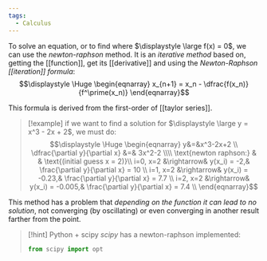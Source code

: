 ```yaml
---
tags:
  - Calculus
---
```

To solve an equation, or to find where $\displaystyle \large f(x) = 0$, we can use the *newton-raphson* method. It is an *iterative method* based on, getting the [[function]], get its [[derivative]] and using the *Newton-Raphson [[iteration]] formula*:
$$\displaystyle \Huge \begin{eqnarray} 
x_{n+1} = x_n - \dfrac{f(x_n)}{f^\prime(x_n)}
\end{eqnarray}$$

This formula is derived from the first-order of [[taylor series]].

>[!example]
>if we want to find a solution for $\displaystyle \large y = x^3 - 2x + 2$, we must do:
>$$\displaystyle \Huge \begin{eqnarray} 
>y&=&x^3-2x+2 \\
>\dfrac{\partial y}{\partial x} &=& 3x^2-2
>\\\\
>\text{newton raphson:} & & \text{(initial guess x = 2)}\\
>i=0, x=2 &\rightarrow& y(x_i) = -2,& \frac{\partial y}{\partial x} = 10 \\
>i=1, x=2 &\rightarrow& y(x_i) = -0.23,& \frac{\partial y}{\partial x} = 7.7 \\
>i=2, x=2 &\rightarrow& y(x_i) = -0.005,& \frac{\partial y}{\partial x} = 7.4 \\
>\end{eqnarray}$$

This method has a problem that *depending on the function it can lead to no solution*, not converging (by oscillating) or even converging in another result farther from the point.

>[!hint] Python + scipy
>*scipy* has a newton-raphson implemented:
>```python
>from scipy import opt
>```
